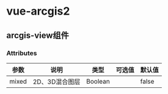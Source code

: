 # vue-arcgis2

## arcgis-view组件

### Attributes
参数 | 说明 | 类型 | 可选值 | 默认值
-|-|-|-|-
mixed | 2D、3D混合图层 | Boolean | | false

